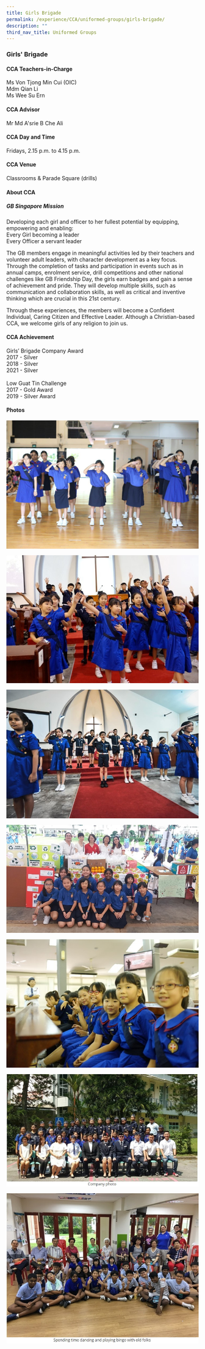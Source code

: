 ```yaml
---
title: Girls Brigade
permalink: /experience/CCA/uniformed-groups/girls-brigade/
description: ""
third_nav_title: Uniformed Groups
---
```

### **Girls' Brigade**

#### **CCA Teachers-in-Charge**
Ms Von Tjong Min Cui (OIC) <br>
Mdm Qian Li <br>
Ms Wee Su Ern  <br>

#### **CCA Advisor**
Mr Md A'srie B Che Ali

#### **CCA Day and Time**
Fridays, 2.15 p.m. to 4.15 p.m.

#### **CCA Venue**
Classrooms & Parade Square (drills)

#### **About CCA**
##### **GB Singapore Mission**
Developing each girl and officer to her fullest potential by equipping, empowering and enabling:<br>
Every Girl becoming a leader<br>
Every Officer a servant leader

The GB members engage in meaningful activities led by their teachers and volunteer adult leaders, with character development as a key focus. Through the completion of tasks and participation in events such as in annual camps, enrolment service, drill competitions and other national challenges like GB Friendship Day, the girls earn badges and gain a sense of achievement and pride. They will develop multiple skills, such as communication and collaboration skills, as well as critical and inventive thinking which are crucial in this 21st century.

Through these experiences, the members will become a Confident Individual, Caring Citizen and Effective Leader. Although a Christian-based CCA, we welcome girls of any religion to join us.

#### **CCA Achievement**
Girls’ Brigade Company Award<br>
2017 - Silver <br>
2018 - Silver <br>
2021 - Silver <br><br>
Low Guat Tin Challenge<br>
2017 - Gold Award <br>
2019 - Silver Award<br>
#### **Photos**

![](/images/gb%201.jpg)

![](/images/gb%202.jpg)

![](/images/gb%203.jpg)

![](/images/gb%204.jpg)

![](/images/gb%205.jpg)

![](/images/gb%206.jpg)

![](/images/gb%207.jpg)